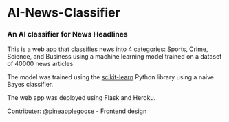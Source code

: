# AI-News-Classifier

### An AI classifier for News Headlines

This is a web app that classifies news into 4 categories: Sports, Crime, Science, and Business using a machine learning model trained on a dataset of 40000 news articles.

The model was trained using the [scikit-learn](https://scikit-learn.org/) Python library using a naive Bayes classifier.

The web app was deployed using Flask and Heroku.

Contributer: [@pineapplegoose](https://github.com/pineapplegoose) - Frontend design
